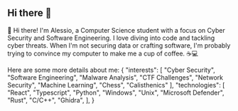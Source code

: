 ## Hi there 👋

👋 Hi there! 
I'm Alessio, a Computer Science student with a focus on Cyber Security and Software Engineering. I love diving into code and tackling cyber threats. When I'm not securing data or crafting software, I'm probably trying to convince my computer to make me a cup of coffee. ☕💻

Here are some more details about me:
{
  "interests": [
    "Cyber Security",
    "Software Engineering",
    "Malware Analysis",
    "CTF Challenges",
    "Network Security",
    "Machine Learning",
    "Chess",
    "Calisthenics"
  ],
  "technologies": [
    "React",
    "Typescript",
    "Python",
    "Windows",
    "Unix",
    "Microsoft Defender",
    "Rust",
    "C/C++",
    "Ghidra",
  ],
}
